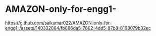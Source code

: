 # AMAZON-only-for-engg1-

https://github.com/saikumar022/AMAZON-only-for-engg1-/assets/140332064/fb866da5-7802-4dd5-87b8-8168079b32ec
